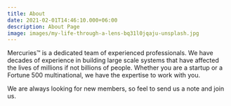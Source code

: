 ```yaml
---
title: About
date: 2021-02-01T14:46:10.000+06:00
description: About Page
image: images/my-life-through-a-lens-bq31l0jqaju-unsplash.jpg
---
```


Mercuries&trade; is a dedicated team of experienced professionals.
We have decades of experience in building large scale systems that have
affected the lives of millions if not billions of people. Whether you are a
startup or a Fortune 500 multinational, we have the expertise to work with you.

We are always looking for new members, so feel to send us a note and join us.
